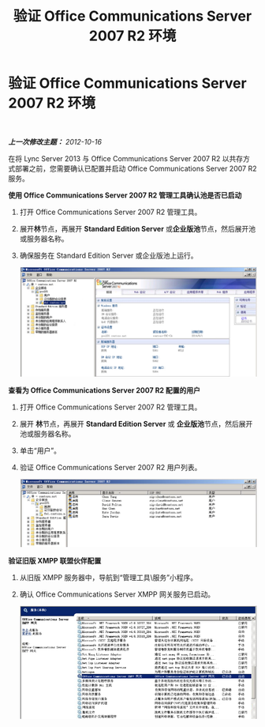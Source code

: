 ﻿---
title: 验证 Office Communications Server 2007 R2 环境
TOCTitle: 验证 Office Communications Server 2007 R2 环境
ms:assetid: e051bdd5-e7ef-4754-8705-900b2c57f37c
ms:mtpsurl: https://technet.microsoft.com/zh-cn/library/JJ721906(v=OCS.15)
ms:contentKeyID: 49888641
ms.date: 05/19/2016
mtps_version: v=OCS.15
ms.translationtype: HT
---

# 验证 Office Communications Server 2007 R2 环境

 

_**上一次修改主题：** 2012-10-16_

在将 Lync Server 2013 与 Office Communications Server 2007 R2 以共存方式部署之前，您需要确认已配置并启动 Office Communications Server 2007 R2 服务。

**使用 Office Communications Server 2007 R2 管理工具确认池是否已启动**

1.  打开 Office Communications Server 2007 R2 管理工具。

2.  展开**林**节点，再展开 **Standard Edition Server** 或**企业版池**节点，然后展开池或服务器名称。

3.  确保服务在 Standard Edition Server 或企业版池上运行。
    
    ![Office Communications Server 2007 R2 管理控制台](images/JJ204914.76897b6d-f433-47d2-930d-0816fc30a3c2(OCS.15).jpg "Office Communications Server 2007 R2 管理控制台")

**查看为 Office Communications Server 2007 R2 配置的用户**

1.  打开 Office Communications Server 2007 R2 管理工具。

2.  展开 **林**节点，再展开 **Standard Edition Server** 或 **企业版池**节点，然后展开池或服务器名称。

3.  单击“用户”。

4.  验证 Office Communications Server 2007 R2 用户列表。
    
    ![OCS 管理池中的用户列表](images/JJ721906.f6bb7c4f-cbed-4389-8d0a-69a28577f17a(OCS.15).jpg "OCS 管理池中的用户列表")

**验证旧版 XMPP 联盟伙伴配置**

1.  从旧版 XMPP 服务器中，导航到“管理工具\\服务”小程序。

2.  确认 Office Communications Server XMPP 网关服务已启动。
    
    ![Office Communications Server XMPP 网关服务](images/JJ205231.23223724-3c4b-4cb9-ace2-1cab2c3c91c3(OCS.15).jpg "Office Communications Server XMPP 网关服务")

